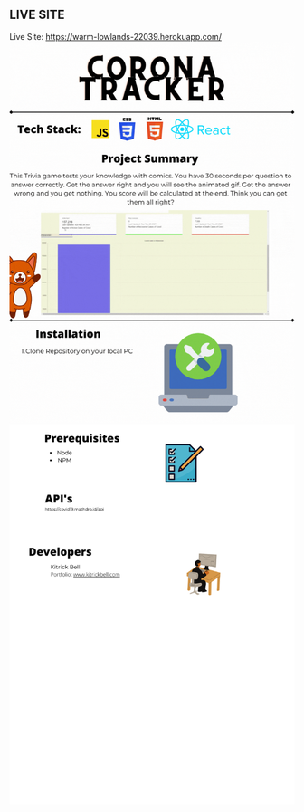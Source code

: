 ## LIVE SITE
Live Site: https://warm-lowlands-22039.herokuapp.com/
![App Screenshot](1.gif)
![App Screenshot](2.png)